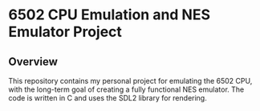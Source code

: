 # 6502 CPU Emulation and NES Emulator Project

## Overview
This repository contains my personal project for emulating the 6502 CPU, with the long-term goal of creating a fully functional NES emulator. The code is written in C and uses the SDL2 library for rendering.
